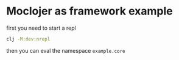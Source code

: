 # Moclojer as framework example

first you need to start a repl 
```bash
clj -M:dev:nrepl
```
then you can eval  the namespace `example.core`

